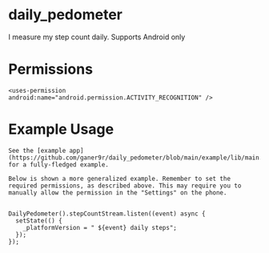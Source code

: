 # daily_pedometer

I measure my step count daily. Supports Android only

# Permissions
```
<uses-permission android:name="android.permission.ACTIVITY_RECOGNITION" />
```


# Example Usage 
```
See the [example app](https://github.com/ganer9r/daily_pedometer/blob/main/example/lib/main.dart) for a fully-fledged example.

Below is shown a more generalized example. Remember to set the required permissions, as described above. This may require you to manually allow the permission in the "Settings" on the phone.


DailyPedometer().stepCountStream.listen((event) async {
  setState(() {
    _platformVersion = " ${event} daily steps";
  });
});

```